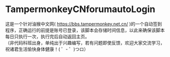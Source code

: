 # TampermonkeyCNforumautoLogin
这是一个针对油猴中文网(  https://bbs.tampermonkey.net.cn/  )的一个自动签到程序，正确运行的前提是账号已登录，该脚本会存储时间信息，以此来确保该脚本每日只执行一次，执行完后自动返回主页。   
（非代码科班出身，单纯出于兴趣编写，若有问题即使反馈，欢迎大家交流学习，祝诸君生活愉快身体健康！( ゜- ゜)つロ）

